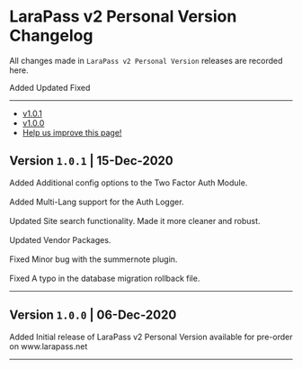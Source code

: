 # LaraPass v2 Personal Version Changelog

All changes made in `LaraPass v2 Personal Version` releases are recorded here.

<larecipe-badge type="success">Added</larecipe-badge>
<larecipe-badge type="warning">Updated</larecipe-badge>
<larecipe-badge type="danger">Fixed</larecipe-badge>

---

- [v1.0.1](#1.0.1)
- [v1.0.0](#1.0.0)
- [<a href="https://github.com/larapass/docs/edit/master/resources/docs/personal/changelog.md" target="_blank"><i class="fa fa-edit"></i> Help us improve this page!</a>](#)

<a name="1.0.1"></a>
## Version **`1.0.1`** | 15-Dec-2020

<larecipe-card>
	<larecipe-badge type="success">Added</larecipe-badge> Additional config options to the Two Factor Auth Module.<br/><br/>  
	<larecipe-badge type="success">Added</larecipe-badge> Multi-Lang support for the Auth Logger.<br/><br/> 
	<larecipe-badge type="warning">Updated</larecipe-badge> Site search functionality. Made it more cleaner and robust.<br/><br/>
	<larecipe-badge type="warning">Updated</larecipe-badge> Vendor Packages.<br/><br/>
	<larecipe-badge type="danger">Fixed</larecipe-badge> Minor bug with the summernote plugin.<br/><br/>
	<larecipe-badge type="danger">Fixed</larecipe-badge> A typo in the database migration rollback file.
</larecipe-card>

---

<a name="1.0.0"></a>
## Version **`1.0.0`** | 06-Dec-2020

<larecipe-card>
	<larecipe-badge type="success">Added</larecipe-badge> Initial release of LaraPass v2 Personal Version available for pre-order on www.larapass.net<br/>
</larecipe-card>

---
